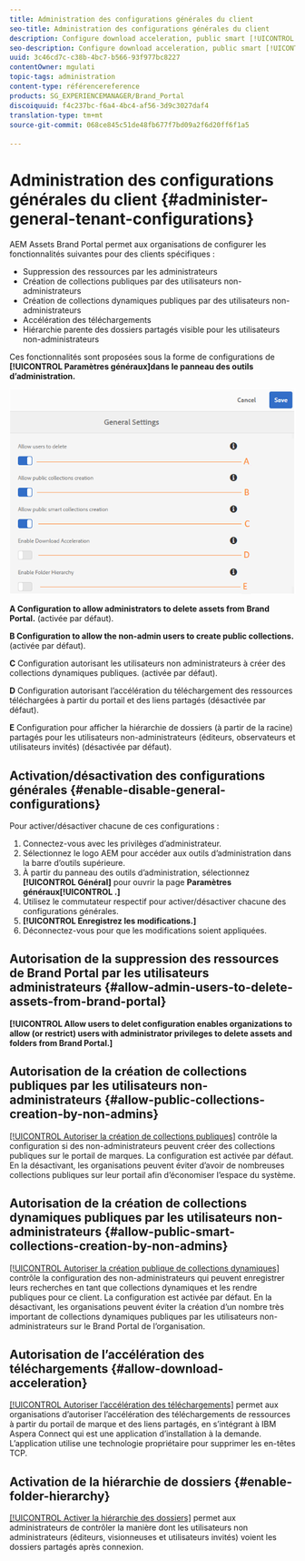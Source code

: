 ```yaml
---
title: Administration des configurations générales du client
seo-title: Administration des configurations générales du client
description: Configure download acceleration, public smart [!UICONTROL collection] creation, public [!UICONTROL collection] creation, and enable admin users to delete assets on tenants.
seo-description: Configure download acceleration, public smart [!UICONTROL collection] creation, public [!UICONTROL collection] creation, and enable admin users to delete assets on tenants.
uuid: 3c46cd7c-c38b-4bc7-b566-93f977bc8227
contentOwner: mgulati
topic-tags: administration
content-type: référencereference
products: SG_EXPERIENCEMANAGER/Brand_Portal
discoiquuid: f4c237bc-f6a4-4bc4-af56-3d9c3027daf4
translation-type: tm+mt
source-git-commit: 068ce845c51de48fb677f7bd09a2f6d20ff6f1a5

---
```



# Administration des configurations générales du client {#administer-general-tenant-configurations}

AEM Assets Brand Portal permet aux organisations de configurer les fonctionnalités suivantes pour des clients spécifiques :

* Suppression des ressources par les administrateurs
* Création de collections publiques par des utilisateurs non-administrateurs
* Création de collections dynamiques publiques par des utilisateurs non-administrateurs
* Accélération des téléchargements
* Hiérarchie parente des dossiers partagés visible pour les utilisateurs non-administrateurs

Ces fonctionnalités sont proposées sous la forme de configurations de **[!UICONTROL Paramètres généraux]dans le panneau des outils d’administration.**

![](assets/general-configs.png)

**A   Configuration to allow administrators to delete assets from Brand Portal.** (activée par défaut).

**B   Configuration to allow the non-admin users to create public collections.** (activée par défaut).

**C** Configuration autorisant les utilisateurs non administrateurs à créer des collections dynamiques publiques. (activée par défaut).

**D** Configuration autorisant l’accélération du téléchargement des ressources téléchargées à partir du portail et des liens partagés (désactivée par défaut).

**E** Configuration pour afficher la hiérarchie de dossiers (à partir de la racine) partagés pour les utilisateurs non-administrateurs (éditeurs, observateurs et utilisateurs invités) (désactivée par défaut).

## Activation/désactivation des configurations générales   {#enable-disable-general-configurations}

Pour activer/désactiver chacune de ces configurations :

1. Connectez-vous avec les privilèges d’administrateur.
2. Sélectionnez le logo AEM pour accéder aux outils d’administration dans la barre d’outils supérieure.
3. À partir du panneau des outils d’administration, sélectionnez **[!UICONTROL Général]** pour ouvrir la page **Paramètres généraux[!UICONTROL .]**
4. Utilisez le commutateur respectif pour activer/désactiver chacune des configurations générales.
5. **[!UICONTROL Enregistrez les modifications.]**
6. Déconnectez-vous pour que les modifications soient appliquées.

## Autorisation de la suppression des ressources de Brand Portal par les utilisateurs administrateurs {#allow-admin-users-to-delete-assets-from-brand-portal}

**[!UICONTROL Allow users to delet configuration enables organizations to allow (or restrict) users with administrator privileges to delete assets and folders from Brand Portal.]**

## Autorisation de la création de collections publiques par les utilisateurs non-administrateurs {#allow-public-collections-creation-by-non-admins}

[[!UICONTROL Autoriser la création de collections publiques]](../using/brand-portal-share-collection.md#main-pars-text-1915052376) contrôle la configuration si des non-administrateurs peuvent créer des collections publiques sur le portail de marques. La configuration est activée par défaut. En la désactivant, les organisations peuvent éviter d’avoir de nombreuses collections publiques sur leur portail afin d’économiser l’espace du système.

## Autorisation de la création de collections dynamiques publiques par les utilisateurs non-administrateurs {#allow-public-smart-collections-creation-by-non-admins}

[[!UICONTROL Autoriser la création publique de collections dynamiques]](../using/brand-portal-searching.md#main-pars-header-500620467) contrôle la configuration des non-administrateurs qui peuvent enregistrer leurs recherches en tant que collections dynamiques et les rendre publiques pour ce client. La configuration est activée par défaut. En la désactivant, les organisations peuvent éviter la création d’un nombre très important de collections dynamiques publiques par les utilisateurs non-administrateurs sur le Brand Portal de l’organisation.

## Autorisation de l’accélération des téléchargements {#allow-download-acceleration}

[[!UICONTROL Autoriser l’accélération des téléchargements]](../using/accelerated-download.md) permet aux organisations d’autoriser l’accélération des téléchargements de ressources à partir du portail de marque et des liens partagés, en s’intégrant à IBM Aspera Connect qui est une application d’installation à la demande. L’application utilise une technologie propriétaire pour supprimer les en-têtes TCP.

## Activation de la hiérarchie de dossiers   {#enable-folder-hierarchy}

[[!UICONTROL Activer la hiérarchie des dossiers]](../using/brand-portal-sharing-folders.md#non-admin-user-access-to-shared-folders) permet aux administrateurs de contrôler la manière dont les utilisateurs non administrateurs (éditeurs, visionneuses et utilisateurs invités) voient les dossiers partagés après connexion.
